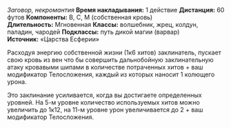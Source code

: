 *Заговор, некромантия*
**Время накладывания:** 1 действие
**Дистанция:** 60 футов
**Компоненты:** В, С, М (собственная кровь)
**Длительность:** Мгновенная
**Классы:** волшебник, жрец, колдун, паладин, чародей
**Подклассы:** путь дикой магии (варвар)
**Источник:** «Царства Есферии»

Расходуя энергию собственной жизни (1к6 хитов) заклинатель, пускает свою кровь из вен что бы совершить дальнобойную заклинательную атаку кровавыми шипами в количестве потраченных хитов + ваш модификатор Телосложения, каждый из которых наносит 1 колющего урона.  


Это заклинание усиливается, когда вы достигаете определенных уровней. На 5-м уровне количество используемых хитов можно увеличить до 1к12, на 11-м уровне урон увеличивается до 2 + ваш модификатор Телосложения.